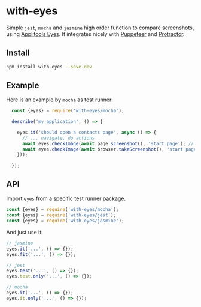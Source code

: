 # with-eyes

Simple `jest`, `mocha` and `jasmine` high order function to compare screenshots, using [Applitools Eyes](https://applitools.com/).
It integrates nicely with [Puppeteer](https://github.com/GoogleChrome/puppeteer) and [Protractor](https://github.com/angular/protractor).

## Install

```bash
npm install with-eyes --save-dev
```

## Example

Here is an example by `mocha` as test runner:

```js
  const {eyes} = require('with-eyes/mocha');

  describe('my application', () => {

    eyes.it('should open a contacts page', async () => {
      // ... navigate, do actions
      await eyes.checkImage(await page.screenshot(), 'start page'); // using puppeteer
      await eyes.checkImage(await browser.takeScreenshot(), 'start page'); // using protractor
    }));

  });
```

## API

Import `eyes` from a specific test runner package.

```js
const {eyes} = require('with-eyes/mocha');
const {eyes} = require('with-eyes/jest');
const {eyes} = require('with-eyes/jasmine');
```

And just use it:

```js
// jasmine
eyes.it('...', () => {});
eyes.fit('...', () => {});

// jest
eyes.test('...', () => {});
eyes.test.only('...', () => {});

// mocha
eyes.it('...', () => {});
eyes.it.only('...', () => {});
```

